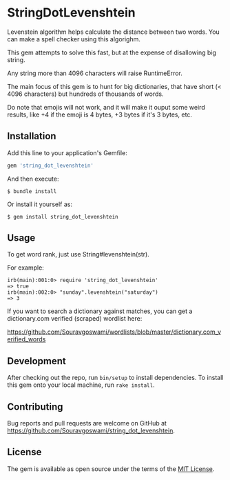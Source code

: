 # StringDotLevenshtein
Levenstein algorithm helps calculate the distance between two words.
You can make a spell checker using this algorighm.

This gem attempts to solve this fast, but at the expense of disallowing big string.

Any string more than 4096 characters will raise RuntimeError.

The main focus of this gem is to hunt for big dictionaries, that have short (< 4096 characters)
but hundreds of thousands of words.

Do note that emojis will not work, and it will make it ouput some weird results, like +4 if the
emoji is 4 bytes, +3 bytes if it's 3 bytes, etc.

## Installation

Add this line to your application's Gemfile:

```ruby
gem 'string_dot_levenshtein'
```

And then execute:

```
$ bundle install
```
Or install it yourself as:
```
$ gem install string_dot_levenshtein
```

## Usage

To get word rank, just use String#levenshtein(str).

For example:

```
irb(main):001:0> require 'string_dot_levenshtein'
=> true
irb(main):002:0> "sunday".levenshtein("saturday")
=> 3
```

If you want to search a dictionary against matches, you can get a dictionary.com verified
(scraped) wordlist here:

https://github.com/Souravgoswami/wordlists/blob/master/dictionary.com_verified_words

## Development

After checking out the repo, run `bin/setup` to install dependencies.
To install this gem onto your local machine, run `rake install`.

## Contributing

Bug reports and pull requests are welcome on GitHub at https://github.com/Souravgoswami/string_dot_levenshtein.

## License

The gem is available as open source under the terms of the [MIT License](https://opensource.org/licenses/MIT).
